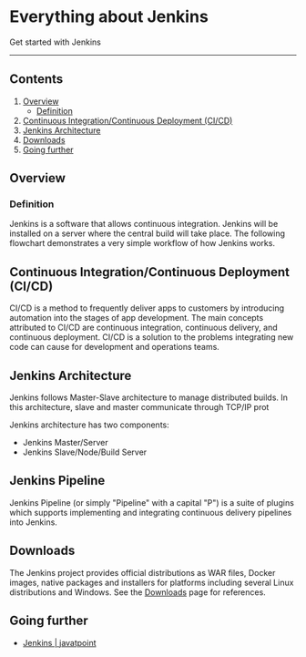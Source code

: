 # Everything about Jenkins

Get started with Jenkins

---
## Contents

1. [Overview](#Overview)
   * [Definition](#Definition)
1. [Continuous Integration/Continuous Deployment (CI/CD)](#Continuous-Integration/Continuous-Deployment-(CI/CD))
1. [Jenkins Architecture](#Jenkins-Architecture)
1. [Downloads](#Downloads)
1. [Going further](#Going-further)


## Overview
### Definition
Jenkins is a software that allows continuous integration. Jenkins will be installed on a server where the central build will take place. The following flowchart demonstrates a very simple workflow of how Jenkins works.

## Continuous Integration/Continuous Deployment (CI/CD)

CI/CD is a method to frequently deliver apps to customers by introducing automation into the stages of app development. The main concepts attributed to CI/CD are continuous integration, continuous delivery, and continuous deployment. CI/CD is a solution to the problems integrating new code can cause for development and operations teams.


## Jenkins Architecture
Jenkins follows Master-Slave architecture to manage distributed builds. In this architecture, slave and master communicate through TCP/IP prot

Jenkins architecture has two components:

   - Jenkins Master/Server
   - Jenkins Slave/Node/Build Server

## Jenkins Pipeline

Jenkins Pipeline (or simply "Pipeline" with a capital "P") is a suite of plugins which supports implementing and integrating continuous delivery pipelines into Jenkins.


## Downloads
The Jenkins project provides official distributions as WAR files, Docker images, native packages and installers for platforms including several Linux distributions and Windows. See the [Downloads][Downloads] page for references.


## Going further
* [Jenkins | javatpoint](https://www.javatpoint.com/jenkins)




[Downloads]:https://www.jenkins.io/download/


